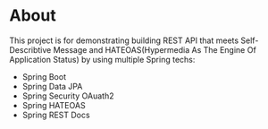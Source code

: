 # About

This project is for demonstrating building REST API that meets Self-Describtive Message and HATEOAS(Hypermedia As The Engine Of Application Status) by using multiple Spring techs:
- Spring Boot
- Spring Data JPA
- Spring Security OAuath2
- Spring HATEOAS
- Spring REST Docs
